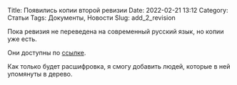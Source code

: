 Title: Появились копии второй ревизии
Date: 2022-02-21 13:12
Category: Статьи
Tags: Документы, Новости
Slug: add_2_revision

Пока ревизия не переведена на современный русский язык, но копии уже есть.

Они доступны по [ссылке](https://drive.google.com/file/d/1Jaetoh7778t3IzFTLePs3KsU6s-Stwkw/view?usp=sharing).

Как только будет расшифровка, я смогу добавить людей, которые в ней упомянуты в дерево.